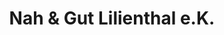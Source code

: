 ---
title: "Nah & Gut Lilienthal e.K."
url: /luebbecke/nah-und-gut-lilienthal-e-k/
shop: Supermarkt
---